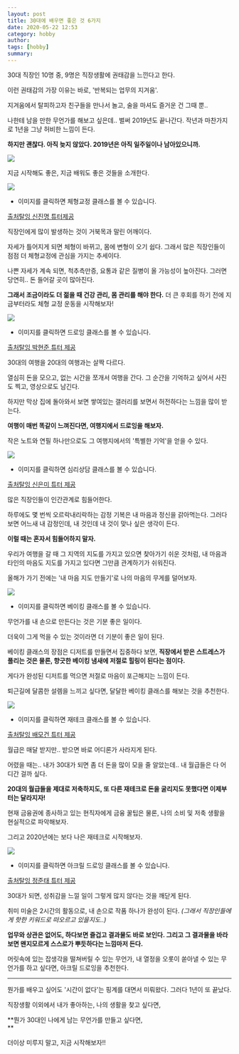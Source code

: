 ```yaml
---
layout: post
title: 30대에 배우면 좋은 것 6가지
date: 2020-05-22 12:53
category: hobby
author: 
tags: [hobby]
summary: 
---
```



30대 직장인 10명 중, 9명은 직장생활에 권태감을 느낀다고 한다.

  

이런 권태감의 가장 이유는 바로, '반복되는 업무의 지겨움'.

  

지겨움에서 탈피하고자 친구들을 만나서 놀고, 술을 마셔도 즐거운 건 그때 뿐..

  

나한테 남을 만한 무언가를 해보고 싶은데.. 벌써 2019년도 끝나간다. 작년과 마찬가지로 1년을 그냥 허비한 느낌이 든다.

  

**하지만 괜찮다. 아직 늦지 않았다. 2019년은 아직 일주일이나 남아있으니까.**

[![](https://img1.daumcdn.net/thumb/R720x0/?fname=https%3A%2F%2Ft1.daumcdn.net%2Fliveboard%2Ftaling%2Fa15b9469560a43e595d247e6f8ed24d2.JPG)](https://taling.onelink.me/Z2Mx/210143ee)

지금 시작해도 좋은, 지금 배워도 좋은 것들을 소개한다.

[![](https://img1.daumcdn.net/thumb/R720x0/?fname=https%3A%2F%2Ft1.daumcdn.net%2Fliveboard%2Ftaling%2Fb78c182e0e4e4d86b6c382b932695258.png)](https://taling.onelink.me/Z2Mx/c8757675)

* 이미지를 클릭하면 체형교정 클래스를 볼 수 있습니다.  

[출처탈잉 신진명 튜터제공](https://taling.onelink.me/Z2Mx/c8757675)

직장인에게 많이 발생하는 것이 거북목과 말린 어깨이다.

  

자세가 틀어지게 되면 체형이 바뀌고, 몸에 변형이 오기 쉽다. 그래서 많은 직장인들이 점점 더 체형교정에 관심을 가지는 추세이다.

  

나쁜 자세가 계속 되면, 척추측만증, 요통과 같은 질병이 올 가능성이 높아진다. 그러면 당연히.. 돈 들어갈 곳이 많아진다.

  

**그래서 조금이라도 더 젊을 때 건강 관리, 몸 관리를 해야 한다.** 더 큰 후회를 하기 전에 지금부터라도 체형 교정 운동을 시작해보자!

  

  

[![](https://img1.daumcdn.net/thumb/R720x0/?fname=https%3A%2F%2Ft1.daumcdn.net%2Fliveboard%2Ftaling%2Fde9dfa88b51b4898bcdcdf85dcee8536.png)](https://taling.onelink.me/Z2Mx/fa98b180)

* 이미지를 클릭하면 드로잉 클래스를 볼 수 있습니다.  

[출처탈잉 박현준 튜터 제공](https://taling.onelink.me/Z2Mx/fa98b180)

30대의 여행을 20대의 여행과는 살짝 다르다.

  

열심히 돈을 모으고, 없는 시간을 쪼개서 여행을 간다. 그 순간을 기억하고 싶어서 사진도 찍고, 영상으로도 남긴다.

  

하지만 막상 집에 돌아와서 보면 쌓여있는 갤러리를 보면서 허전하다는 느낌을 많이 받는다.

  

**여행이 매번 똑같이 느껴진다면, 여행지에서 드로잉을 해보자.**

  

작은 노트와 연필 하나만으로도 그 여행지에서의 '특별한 기억'을 얻을 수 있다.

  

  

[![](https://img1.daumcdn.net/thumb/R720x0/?fname=https%3A%2F%2Ft1.daumcdn.net%2Fliveboard%2Ftaling%2Facf981fee9df477897de0d8354cc69b0.JPG)](https://taling.onelink.me/Z2Mx/691c2025)

* 이미지를 클릭하면 심리상담 클래스를 볼 수 있습니다.  

[출처탈잉 신은미 튜터 제공](https://taling.onelink.me/Z2Mx/691c2025)

많은 직장인들이 인간관계로 힘들어한다.

  

하루에도 몇 번씩 오르락내리락하는 감정 기복은 내 마음과 정신을 갉아먹는다. 그러다 보면 어느새 내 감정인데, 내 것인데 내 것이 맞나 싶은 생각이 든다.

  

**이럴 때는 혼자서 힘들어하지 말자.**

  

우리가 여행을 갈 때 그 지역의 지도를 가지고 있으면 찾아가기 쉬운 것처럼, 내 마음과 타인의 마음도 지도를 가지고 있다면 그만큼 관계하기가 쉬워진다.

  

올해가 가기 전에는 '내 마음 지도 만들기'로 나의 마음의 무게를 덜어보자.

  

  

[![](https://img1.daumcdn.net/thumb/R720x0/?fname=https%3A%2F%2Ft1.daumcdn.net%2Fliveboard%2Ftaling%2Fc1bc73da1efd46dcb79f668aa3acae85.JPG)](https://taling.onelink.me/Z2Mx/ea8b73d1)

* 이미지를 클릭하면 베이킹 클래스를 볼 수 있습니다.  

무언가를 내 손으로 만든다는 것은 기분 좋은 일이다.

  

더욱이 그게 먹을 수 있는 것이라면 더 기분이 좋은 일이 된다.

  

베이킹 클래스의 장점은 디저트를 만들면서 집중하다 보면, **직장에서 받은 스트레스가 풀리는 것은 물론, 향긋한 베이킹 냄새에 저절로 힐링이 된다는 점이다.**

  

게다가 완성된 디저트를 먹으면 저절로 마음이 포근해지는 느낌이 든다.

  

퇴근길에 달콤한 설렘을 느끼고 싶다면, 달달한 베이킹 클래스를 해보는 것을 추천한다.

  

[![](https://img1.daumcdn.net/thumb/R720x0/?fname=https%3A%2F%2Ft1.daumcdn.net%2Fliveboard%2Ftaling%2Ff7977ceffdc14f29a2cc2471be793312.JPG)](https://taling.onelink.me/Z2Mx/ec414e99)

* 이미지를 클릭하면 재테크 클래스를 볼 수 있습니다.  

[출처탈잉 배모건 튜터 제공](https://taling.onelink.me/Z2Mx/ec414e99)

월급은 매달 받지만.. 받으면 바로 어디론가 사라지게 된다.

  

어렸을 때는.. 내가 30대가 되면 좀 더 돈을 많이 모을 줄 알았는데.. 내 월급들은 다 어디간 걸까 싶다.

  

**20대의 월급들을 제대로 저축하지도, 또 다른 재테크로 돈을 굴리지도 못했다면 이제부터는 달라지자!**

  

현재 금융권에 종사하고 있는 현직자에게 금융 꿀팁은 물론, 나의 소비 및 저축 생활을 현실적으로 파악해보자.

  

그리고 2020년에는 보다 나은 재테크로 시작해보자.

  

  

[![](https://img1.daumcdn.net/thumb/R720x0/?fname=https%3A%2F%2Ft1.daumcdn.net%2Fliveboard%2Ftaling%2Febb0f948df7043008f296f5b7dcb3b9d.png)](https://taling.onelink.me/Z2Mx/163adf16)

* 이미지를 클릭하면 아크릴 드로잉 클래스를 볼 수 있습니다.  

[출처탈잉 정준태 튜터 제공](https://taling.onelink.me/Z2Mx/163adf16)

30대가 되면, 성취감을 느낄 일이 그렇게 많지 않다는 것을 깨닫게 된다.

  

취미 미술은 2시간의 활동으로, 내 손으로 작품 하나가 완성이 된다.  _(그래서 직장인들에게 핫한 키워드로 떠오르고 있을지도..)_

  

**업무와 상관은 없어도, 하다보면 즐겁고 결과물도 바로 보인다. 그리고 그 결과물을 바라보면 왠지모르게 스스로가 뿌듯하다는 느낌마저 든다.**

  

머릿속에 있는 잡생각을 떨쳐버릴 수 있는 무언가, 내 열정을 오롯이 쏟아낼 수 있는 무언가를 하고 싶다면, 아크릴 드로잉을 추천한다.

  

  

----------

  

뭔가를 배우고 싶어도 '시간이 없다'는 핑계를 대면서 미뤄왔다. 그러다 1년이 또 끝났다.

  

직장생활 이외에서 내가 좋아하는, 나의 생활을 찾고 싶다면,

  

**뭔가 30대인 나에게 남는 무언가를 만들고 싶다면,  
**

  

더이상 미루지 말고, 지금 시작해보자!!